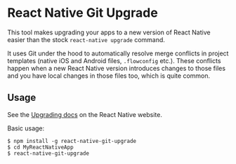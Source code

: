 # React Native Git Upgrade

This tool makes upgrading your apps to a new version of React Native easier than the stock `react-native upgrade` command.

It uses Git under the hood to automatically resolve merge conflicts in project templates (native iOS and Android files, `.flowconfig` etc.). These conflicts happen when a new React Native version introduces changes to those files and you have local changes in those files too, which is quite common.

## Usage

See the [Upgrading docs](http://facebook.github.io/react-native/releases/next/docs/upgrading.html) on the React Native website.

Basic usage:

```
$ npm install -g react-native-git-upgrade
$ cd MyReactNativeApp
$ react-native-git-upgrade
```
